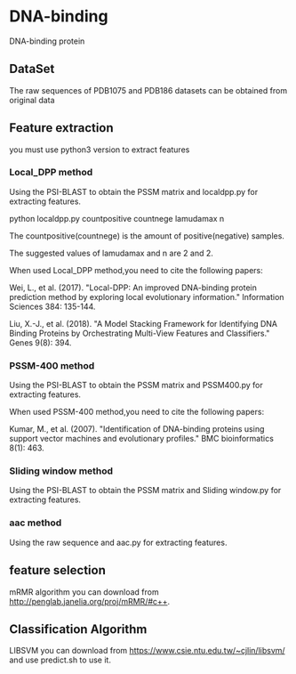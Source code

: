 # DNA-binding
DNA-binding protein 
## DataSet
The raw sequences of PDB1075 and PDB186 datasets can be obtained from original data
## Feature extraction
you must use python3 version to extract features
### Local_DPP method
Using the PSI-BLAST to obtain the PSSM matrix and localdpp.py for extracting features.

python localdpp.py countpositive countnege lamudamax n

The countpositive(countnege) is the amount of positive(negative) samples.

The suggested values of lamudamax and n are 2 and 2.


When used Local_DPP method,you need to cite the following papers:

Wei, L., et al. (2017). "Local-DPP: An improved DNA-binding protein prediction method by exploring local evolutionary information." Information Sciences 384: 135-144.

Liu, X.-J., et al. (2018). "A Model Stacking Framework for Identifying DNA Binding Proteins by Orchestrating Multi-View Features and Classifiers." Genes 9(8): 394.

### PSSM-400 method
Using the PSI-BLAST to obtain the PSSM matrix and PSSM400.py for extracting features.

When used PSSM-400 method,you need to cite the following papers:

Kumar, M., et al. (2007). "Identification of DNA-binding proteins using support vector machines and evolutionary profiles." BMC bioinformatics 8(1): 463.

### Sliding window method
Using the PSI-BLAST to obtain the PSSM matrix and Sliding window.py for extracting features.
### aac method
Using the raw sequence and aac.py for extracting features.
## feature selection
mRMR algorithm you can download from http://penglab.janelia.org/proj/mRMR/#c++.
## Classification Algorithm
LIBSVM you can download from https://www.csie.ntu.edu.tw/~cjlin/libsvm/ and use predict.sh to use it.
